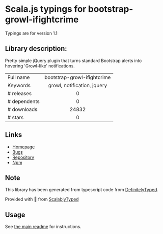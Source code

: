 
# Scala.js typings for bootstrap-growl-ifightcrime

Typings are for version 1.1

## Library description:
Pretty simple jQuery plugin that turns standard Bootstrap alerts into hovering 'Growl-like' notifications.

|                    |                 |
| ------------------ | :-------------: |
| Full name          | bootstrap-growl-ifightcrime |
| Keywords           | growl, notification, jquery |
| # releases         | 0 |
| # dependents       | 0 |
| # downloads        | 24832 |
| # stars            | 0 |

## Links
- [Homepage](https://github.com/ifightcrime/bootstrap-growl#readme)
- [Bugs](https://github.com/ifightcrime/bootstrap-growl/issues)
- [Repository](https://github.com/ifightcrime/bootstrap-growl)
- [Npm](https://www.npmjs.com/package/bootstrap-growl-ifightcrime)
    


## Note
This library has been generated from typescript code from [DefinitelyTyped](https://definitelytyped.org).

Provided with :purple_heart: from [ScalablyTyped](https://github.com/oyvindberg/ScalablyTyped)

## Usage
See [the main readme](../../readme.md) for instructions.


